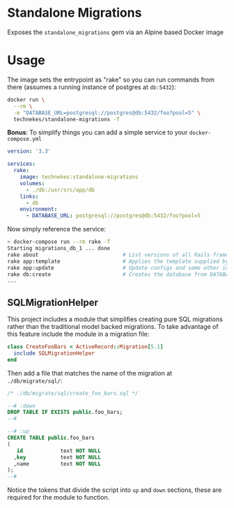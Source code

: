 # Standalone Migrations

Exposes the `standalone_migrations` gem via an Alpine based Docker image

# Usage

The image sets the entrypoint as "rake" so you can run commands from there (assumes a running instance of postgres at `db:5432`):

```sh
docker run \
  --rm \
  -e "DATABASE_URL=postgresql://postgres@db:5432/foo?pool=5" \
  technekes/standalone-migrations -T
```

**Bonus**: To simplify things you can add a simple service to your `docker-compose.yml`

```yaml
version: '3.3'

services:
  rake:
    image: technekes:standalone-migrations
    volumes:
      - ./db:/usr/src/app/db
    links:
      - db
    environment:
      - DATABASE_URL: postgresql://postgres@db:5432/foo?pool=5
```

Now simply reference the service:

```sh
> docker-compose run --rm rake -T
Starting migrations_db_1 ... done
rake about                           # List versions of all Rails frameworks and the environment
rake app:template                    # Applies the template supplied by LOCATION=(/path/to/template) ...
rake app:update                      # Update configs and some other initially generated files (or us...
rake db:create                       # Creates the database from DATABASE_URL or config/database.yml ...
...
```

## SQLMigrationHelper

This project includes a module that simplifies creating pure SQL migrations rather than the traditional model backed migrations. To take advantage of this feature include the module in a migration file:

```ruby
class CreateFooBars < ActiveRecord::Migration[5.1]
  include SQLMigrationHelper
end
```

Then add a file that matches the name of the migration at `./db/migrate/sql/`:

```sql
/* ./db/migrate/sql/create_foo_bars.sql */

--# :down
DROP TABLE IF EXISTS public.foo_bars;
--#

--# :up
CREATE TABLE public.foo_bars
(
   id            text NOT NULL
  ,key           text NOT NULL
  ,name          text NOT NULL
);
--#
```

Notice the tokens that divide the script into `up` and `down` sections, these are required for the module to function.
